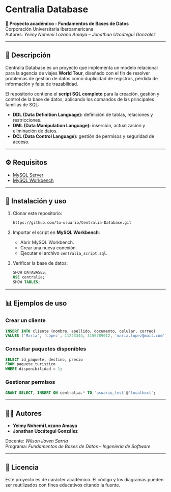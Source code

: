 # Centralia Database  

📌 **Proyecto académico - Fundamentos de Bases de Datos**  
Corporación Universitaria Iberoamericana  
Autores: *Yeimy Nohemí Lozano Amaya* – *Jonathan Uzcátegui González*  

---

## 📖 Descripción  

Centralia Database es un proyecto que implementa un modelo relacional para la agencia de viajes **World Tour**, diseñado con el fin de resolver problemas de gestión de datos como duplicidad de registros, pérdida de información y falta de trazabilidad.  

El repositorio contiene el **script SQL completo** para la creación, gestión y control de la base de datos, aplicando los comandos de las principales familias de SQL:  

- **DDL (Data Definition Language):** definición de tablas, relaciones y restricciones.  
- **DML (Data Manipulation Language):** inserción, actualización y eliminación de datos.  
- **DCL (Data Control Language):** gestión de permisos y seguridad de acceso.  

---

## ⚙️ Requisitos  

- [MySQL Server](https://dev.mysql.com/downloads/mysql/)  
- [MySQL Workbench](https://dev.mysql.com/downloads/workbench/)

---

## 🚀 Instalación y uso  

1. Clonar este repositorio:  
   ```bash
   https://github.com/tu-usuario/Centralia-Database.git
   ```  

2. Importar el script en **MySQL Workbench**:  
   - Abrir MySQL Workbench.  
   - Crear una nueva conexión.  
   - Ejecutar el archivo `centralia_script.sql`.

3. Verificar la base de datos:  
   ```sql
   SHOW DATABASES;
   USE centralia;
   SHOW TABLES;
   ```  

---

## 📊 Ejemplos de uso  

### Crear un cliente  
```sql
INSERT INTO cliente (nombre, apellido, documento, celular, correo) 
VALUES ('María', 'López', 11223344, 3156789012, 'maria.lopez@mail.com');
```  

### Consultar paquetes disponibles  
```sql
SELECT id_paquete, destino, precio 
FROM paquete_turistico 
WHERE disponibilidad = 1;
```  

### Gestionar permisos  
```sql
GRANT SELECT, INSERT ON centralia.* TO 'usuario_test'@'localhost';
```  

---

## 👨‍💻 Autores  

- **Yeimy Nohemí Lozano Amaya**  
- **Jonathan Uzcátegui González**  

Docente: *Wilson Joven Sarria*  
Programa: *Fundamentos de Bases de Datos – Ingeniería de Software*  

---

## 📜 Licencia  

Este proyecto es de carácter académico. El código y los diagramas pueden ser reutilizados con fines educativos citando la fuente.  
